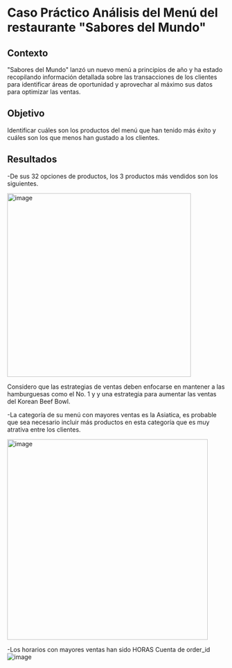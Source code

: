 # Caso Práctico Análisis del Menú del restaurante "Sabores del Mundo"

## Contexto
"Sabores del Mundo" lanzó un nuevo menú a principios de año y ha estado recopilando información detallada sobre las transacciones de los clientes para identificar áreas de oportunidad y aprovechar al máximo sus datos para optimizar las ventas.

## Objetivo
Identificar cuáles son los productos del menú que han tenido más éxito y cuáles son los que menos han gustado a los clientes.

## Resultados
-De sus 32 opciones de productos, los 3 productos más vendidos son los siguientes.

<img width="424" alt="image" src="https://github.com/user-attachments/assets/efae9ae2-e52a-4808-8ef9-b39969e4879b">

Considero que las estrategias de ventas deben enfocarse en mantener a las hamburguesas como el No. 1 y y una estrategia para aumentar las ventas del Korean Beef Bowl.

-La categoría de su menú con mayores ventas es la Asiatica, es probable que sea necesario incluir más productos en esta categoría que es muy atrativa entre los clientes.

<img width="463" alt="image" src="https://github.com/user-attachments/assets/125b4763-5575-40c4-be8f-af6c03067555">

-Los horarios con mayores ventas han sido
HORAS	Cuenta de order_id
![image](https://github.com/user-attachments/assets/545e6065-7b12-40bd-8afa-c0cc7f90ccd8)
